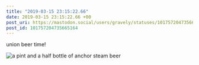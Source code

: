 ```yaml
---
title: "2019-03-15 23:15:22.66"
date: 2019-03-15 23:15:22.66 +00
post_uri: https://mastodon.social/users/gravely/statuses/101757204735665164
post_id: 101757204735665164
---
```

union beer time!


![a pint and a half bottle of anchor steam beer](/images/12464822.jpg)

